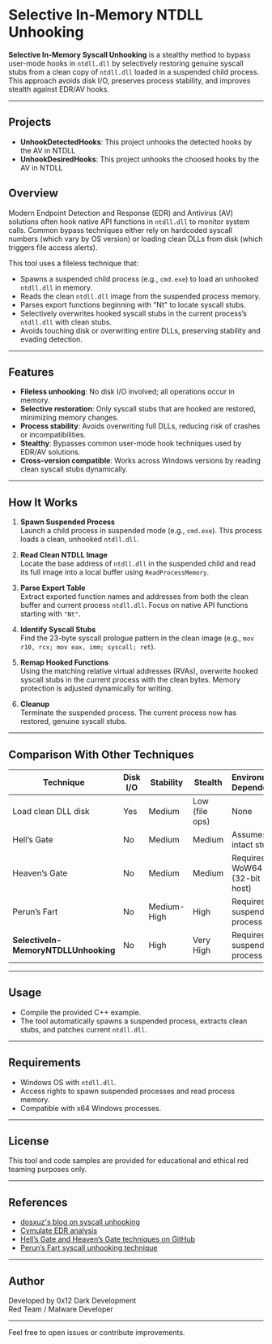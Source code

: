 # Selective In-Memory NTDLL Unhooking

**Selective In-Memory Syscall Unhooking** is a stealthy method to bypass user-mode hooks in `ntdll.dll` by selectively restoring genuine syscall stubs from a clean copy of `ntdll.dll` loaded in a suspended child process. This approach avoids disk I/O, preserves process stability, and improves stealth against EDR/AV hooks.

---

## Projects
- **UnhookDetectedHooks**: This project unhooks the detected hooks by the AV in NTDLL
- **UnhookDesiredHooks**: This project unhooks the choosed hooks by the AV in NTDLL

## Overview

Modern Endpoint Detection and Response (EDR) and Antivirus (AV) solutions often hook native API functions in `ntdll.dll` to monitor system calls. Common bypass techniques either rely on hardcoded syscall numbers (which vary by OS version) or loading clean DLLs from disk (which triggers file access alerts).

This tool uses a fileless technique that:

- Spawns a suspended child process (e.g., `cmd.exe`) to load an unhooked `ntdll.dll` in memory.
- Reads the clean `ntdll.dll` image from the suspended process memory.
- Parses export functions beginning with "Nt" to locate syscall stubs.
- Selectively overwrites hooked syscall stubs in the current process’s `ntdll.dll` with clean stubs.
- Avoids touching disk or overwriting entire DLLs, preserving stability and evading detection.

---

## Features

- **Fileless unhooking**: No disk I/O involved; all operations occur in memory.
- **Selective restoration**: Only syscall stubs that are hooked are restored, minimizing memory changes.
- **Process stability**: Avoids overwriting full DLLs, reducing risk of crashes or incompatibilities.
- **Stealthy**: Bypasses common user-mode hook techniques used by EDR/AV solutions.
- **Cross-version compatible**: Works across Windows versions by reading clean syscall stubs dynamically.

---

## How It Works

1. **Spawn Suspended Process**  
   Launch a child process in suspended mode (e.g., `cmd.exe`). This process loads a clean, unhooked `ntdll.dll`.

2. **Read Clean NTDLL Image**  
   Locate the base address of `ntdll.dll` in the suspended child and read its full image into a local buffer using `ReadProcessMemory`.

3. **Parse Export Table**  
   Extract exported function names and addresses from both the clean buffer and current process `ntdll.dll`. Focus on native API functions starting with `"Nt"`.

4. **Identify Syscall Stubs**  
   Find the 23-byte syscall prologue pattern in the clean image (e.g., `mov r10, rcx; mov eax, imm; syscall; ret`).

5. **Remap Hooked Functions**  
   Using the matching relative virtual addresses (RVAs), overwrite hooked syscall stubs in the current process with the clean bytes. Memory protection is adjusted dynamically for writing.

6. **Cleanup**  
   Terminate the suspended process. The current process now has restored, genuine syscall stubs.

---

## Comparison With Other Techniques

| Technique          | Disk I/O | Stability     | Stealth       | Environment Dependency |
|--------------------|----------|---------------|---------------|-----------------------|
| Load clean DLL disk | Yes      | Medium        | Low (file ops) | None                  |
| Hell’s Gate        | No       | Medium        | Medium        | Assumes intact stubs   |
| Heaven’s Gate      | No       | Medium        | Medium        | Requires WoW64 (32-bit host) |
| Perun’s Fart       | No       | Medium-High   | High          | Requires suspended process |
| **SelectiveIn-MemoryNTDLLUnhooking** | No       | High          | Very High    | Requires suspended process |

---

## Usage

- Compile the provided C++ example.
- The tool automatically spawns a suspended process, extracts clean stubs, and patches current `ntdll.dll`.

---

## Requirements

- Windows OS with `ntdll.dll`.
- Access rights to spawn suspended processes and read process memory.
- Compatible with x64 Windows processes.

---

## License

This tool and code samples are provided for educational and ethical red teaming purposes only.

---

## References

- [dosxuz's blog on syscall unhooking](https://dosxuz.gitlab.io)
- [Cymulate EDR analysis](https://cymulate.com)
- [Hell’s Gate and Heaven’s Gate techniques on GitHub](https://github.com)
- [Perun’s Fart syscall unhooking technique](https://dosxuz.gitlab.io)

---

## Author

Developed by 0x12 Dark Development  
Red Team / Malware Developer

---

Feel free to open issues or contribute improvements.

